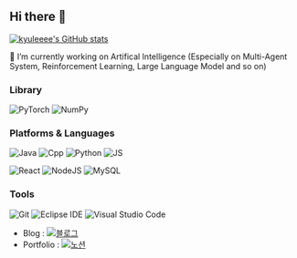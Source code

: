 ## Hi there 👋

<!--
**kyuleeee/kyuleeee** is a ✨ _special_ ✨ repository because its `README.md` (this file) appears on your GitHub profile.

Here are some ideas to get you started:

🔭 I’m currently working on ...
- 🌱 I’m currently learning ...
- 👯 I’m looking to collaborate on ...
- 🤔 I’m looking for help with ...
- 💬 Ask me about ...
- 📫 How to reach me: ...
- 😄 Pronouns: ...
- ⚡ Fun fact: ...
-->

[![kyuleeee's GitHub stats](https://github-readme-stats.vercel.app/api?username=kyuleeee)](https://github.com/anuraghazra/github-readme-stats)

🔭 I’m currently working on Artifical Intelligence (Especially on Multi-Agent System, Reinforcement Learning, Large Language Model and so on) 


### Library
![PyTorch](https://img.shields.io/badge/PyTorch-EE4C2C?style=flat-square&logo=PyTorch&logoColor=white)
![NumPy](https://img.shields.io/badge/NumPy-013243?style=flat-square&logo=numpy&logoColor=white)
<br/>
  
### Platforms & Languages
![Java](https://img.shields.io/badge/Java-007396.svg?&style=flat-square&logo=Java&logoColor=white)
![Cpp](https://img.shields.io/badge/C++-00599C?style=flat-square&logo=cplusplus&logoColor=white)
![Python](https://img.shields.io/badge/Python-3776AB?style=flat-square&logo=Python&logoColor=white)
![JS](https://img.shields.io/badge/JavaScript-F7DF1E?style=flat-square&logo=javascript&logoColor=white)



![React](https://img.shields.io/badge/React-61DAFB?style=flat-square&logo=react&logoColor=white)
![NodeJS](https://img.shields.io/badge/Node.js-339933?style=flat-square&logo=nodedotjs&logoColor=white)
![MySQL](https://img.shields.io/badge/MySQL-4479A1.svg?&style=flat-square&logo=MySQL&logoColor=white)



### Tools
![Git](https://img.shields.io/badge/Git-F05032.svg?&style=flat-square&logo=Git&logoColor=white)
![Eclipse IDE](https://img.shields.io/badge/Eclipse%20IDE-2C2255.svg?&style=flat-square&logo=Eclipse%20IDE&logoColor=white)
![Visual Studio Code](https://img.shields.io/badge/Visual%20Studio%20Code-007ACC.svg?&style=flat-square&logo=Visual%20Studio%20Code&logoColor=white)



- Blog : [![블로그](https://img.shields.io/badge/Velog-000000?style=flat-square&logo=velog&logoColor=white)](https://velog.io/@qlwkej285-/posts)
- Portfolio : [![노션](https://img.shields.io/badge/Notion-000000?style=flat-square&logo=notion&logoColor=white)](https://pointy-halloumi-ae7.notion.site/Jeong-Youn-Kwon-s-Portfolio-f48de13cf3454abf8b71b25d04a16849?pvs=4)
